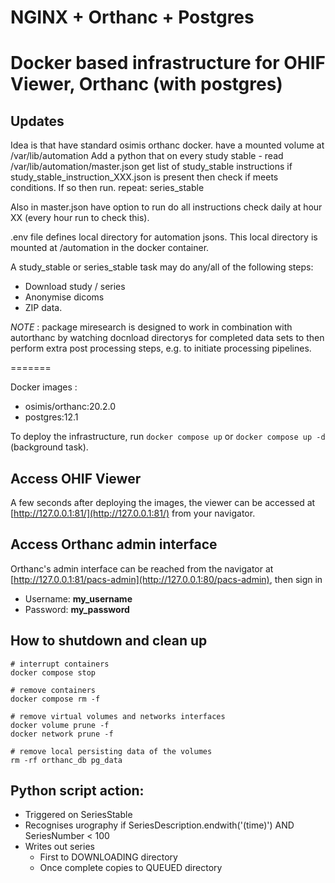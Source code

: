 # NGINX + Orthanc + Postgres

Docker based infrastructure for OHIF Viewer, Orthanc (with postgres)
=======

## Updates

Idea is that have standard osimis orthanc docker.
  have a mounted volume at /var/lib/automation
Add a python that on every study stable - read /var/lib/automation/master.json 
  get list of study_stable instructions
    if study_stable_instruction_XXX.json is present then check if meets conditions. If so then run. 
  repeat: series_stable

  Also in master.json have option to run do all instructions check daily at hour XX (every hour run to check this).

.env file defines local directory for automation jsons. This local directory is mounted at /automation in the docker container.

A study_stable or series_stable task may do any/all of the  following steps:
- Download study / series
- Anonymise  dicoms
- ZIP data. 

*NOTE* : package miresearch is designed to work in combination with autorthanc by watching docnload directorys for completed data sets to then perform extra post processing steps, e.g. to initiate processing pipelines. 



=======

Docker images :
- osimis/orthanc:20.2.0
- postgres:12.1

To deploy the infrastructure, run `docker compose up` or `docker compose up -d` (background task).

## Access OHIF Viewer
A few seconds after deploying the images, the viewer can be accessed at [http://127.0.0.1:81/](http://127.0.0.1:81/) from your navigator.

## Access Orthanc admin interface

Orthanc's admin interface can be reached from the navigator at [http://127.0.0.1:81/pacs-admin](http://127.0.0.1:80/pacs-admin), then sign in

- Username: **my_username**
- Password: **my_password**

## How to shutdown and clean up

```
# interrupt containers
docker compose stop 

# remove containers
docker compose rm -f

# remove virtual volumes and networks interfaces
docker volume prune -f
docker network prune -f

# remove local persisting data of the volumes
rm -rf orthanc_db pg_data
```

## Python script action:

- Triggered on SeriesStable
- Recognises urography if SeriesDescription.endwith('(time)') AND SeriesNumber < 100
- Writes out series
  - First to DOWNLOADING directory
  - Once complete copies to QUEUED directory
